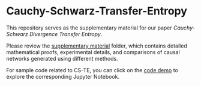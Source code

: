 <!--
# conditional-Cauchy-Schwarz
Cauchy-Schwarz divergence and Conditional Cauchy-Schwarz divergence

We provide the implementation of Cauchy-Schwarz divergence and Conditional Cauchy-Schwarz divergence with both MATLAB and Python.

References:
1. Principe, Jose C. Information theoretic learning: Renyi's entropy and kernel perspectives. Springer Science & Business Media, 2010.
2. Jenssen, Robert, et al. "The Cauchy–Schwarz divergence and Parzen windowing: Connections to graph theory and Mercer kernels." Journal of the Franklin Institute 343.6 (2006): 614-629.
3. Yu, Shujian, et al. "The Conditional Cauchy-Schwarz Divergence with Applications to Time-Series Data and Sequential Decision Making." arXiv preprint arXiv:2301.08970 (2023).
-->

# Cauchy-Schwarz-Transfer-Entropy
This repository serves as the supplementary material for our paper *Cauchy-Schwarz Divergence Transfer Entropy*.

Please review the [supplementary material](link-to-supplementary-material-folder) folder, which contains detailed mathematical proofs, experimental details, and comparisons of causal networks generated using different methods.

For sample code related to CS-TE, you can click on the [code demo](link-to-code-demo) to explore the corresponding Jupyter Notebook.
